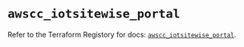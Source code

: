 # `awscc_iotsitewise_portal`

Refer to the Terraform Registory for docs: [`awscc_iotsitewise_portal`](https://registry.terraform.io/providers/hashicorp/awscc/0.70.0/docs/resources/iotsitewise_portal).
